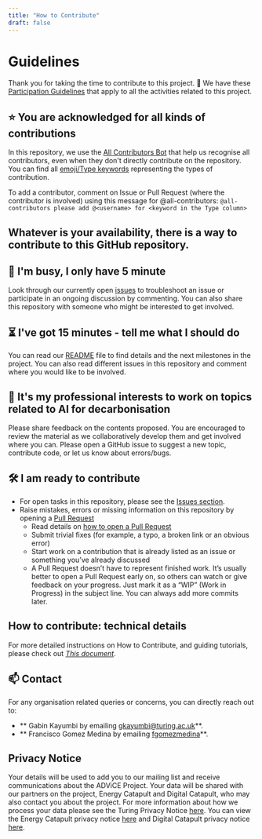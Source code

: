 ```yaml
---
title: "How to Contribute"
draft: false
---
```

# Guidelines

Thank you for taking the time to contribute to this project. 🎉
We have these [Participation Guidelines](./participation-guidelines.md) that apply to all the activities related to this project.

⭐️ You are acknowledged for all kinds of contributions
---

In this repository, we use the [All Contributors Bot](https://allcontributors.org/) that help us recognise all contributors, even when they don't directly contribute on the repository.
You can find all [emoji/Type keywords](https://allcontributors.org/docs/en/emoji-key) representing the types of contribution. 

To add a contributor, comment on Issue or Pull Request (where the contributor is involved) using this message for @all-contributors:
`@all-contributors please add @<username> for <keyword in the Type column>`



## Whatever is your availability, there is a way to contribute to this GitHub repository.

👋 I'm busy, I only have 5 minute
---

Look through our currently open [issues](../../issues) to troubleshoot an issue or participate in an ongoing discussion by commenting.
You can also share this repository with someone who might be interested to get involved.

⏳ I've got 15 minutes - tell me what I should do
---

You can read our [README](./README.md) file to find details and the next milestones in the project.
You can also read different issues in this repository and comment where you would like to be involved.

🎉 It's my professional interests to work on topics related to AI for decarbonisation  
---

Please share feedback on the contents proposed. You are encouraged to review the material as we collaboratively develop them and get involved where you can.
Please open a GitHub issue to suggest a new topic, contribute code, or let us know about errors/bugs.

🛠 I am ready to contribute 
---

- For open tasks in this repository, please see the [Issues section](../../issues).
- Raise mistakes, errors or missing information on this repository by opening a [Pull Request](../../pulls)
  - Read details on [how to open a Pull Request](https://opensource.guide/how-to-contribute/#opening-a-pull-request)
  - Submit trivial fixes (for example, a typo, a broken link or an obvious error)
  - Start work on a contribution that is already listed as an issue or something you’ve already discussed
  - A Pull Request doesn’t have to represent finished work. It’s usually better to open a Pull Request early on, so others can watch or give feedback on your progress. Just mark it as a “WIP” (Work in Progress) in the subject line. You can always add more commits later.

How to contribute: technical details
---

For more detailed instructions on How to Contribute, and guiding tutorials, please check out *[This document](https://hackmd.io/1rOVdqk0RzOseN-Dj9pr4A#Setting-up-the-Knowledge-Base)*.


📫 Contact
---

For any organisation related queries or concerns, you can directly reach out to:
- ** Gabin Kayumbi by emailing [gkayumbi@turing.ac.uk](mailto:gkayumbi@turing.ac.uk)**.
- ** Francisco Gomez Medina by emailing [fgomezmedina](mailto:fgomezmedina@turing.ac.uk)**.

Privacy Notice
---

Your details will be used to add you to our mailing list and receive communications about the ADViCE Project. Your data will be shared with our partners on the project, Energy Catapult and Digital Catapult, who may also contact you about the project. For more information about how we process your data please see the Turing Privacy Notice [here](https://www.turing.ac.uk/privacy-policy). You can view the Energy Catapult privacy notice [here](https://es.catapult.org.uk/privacy-policy/) and Digital Catapult privacy notice [here](https://www.digicatapult.org.uk/legal/privacy-policy/).
